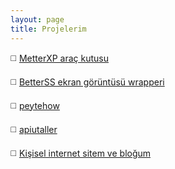 ```yaml
---
layout: page
title: Projelerim
---
```


◻️ [MetterXP araç kutusu](https://mukonqi.github.io/metterxp)

◻️ [BetterSS ekran görüntüsü wrapperi](https://github.com/MuKonqi/betterss)

◻️ [peytehow](https://github.com/MuKonqi/peytehow)

◻️ [apiutaller](https://github.com/MuKonqi/apiutaller)

◻️ [Kişisel internet sitem ve bloğum](https://github.com/MuKonqi/mukonqi.github.io)